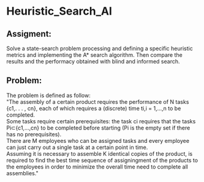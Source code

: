 # Heuristic_Search_AI

## Assigment: 
  Solve a state-search problem processing and defining a specific heuristic metrics and implementing the A* search algorithm.
  Then compare the results and the performacy obtained with blind and informed search.
## Problem:
  The problem is defined as follow:  
    "The assembly of a certain product requires the performance of N tasks {c1,. . . , cn}, each of which requires a (discrete) time ti,i = 1,...,n to be completed.   
    Some tasks require certain prerequisites: the task ci requires that the tasks Pi⊂{c1,...,cn} to be completed before starting (Pi is the empty set if there has no prerequisites).  
    There are M employees who can be assigned tasks and every employee can just carry out a single task at a certain point in time.   
    Assuming it is necessary to assemble K identical copies of the product,  is required to find the best time sequence of assigningment of the products to the employees in order to minimize the overall time need to complete all assemblies." 
